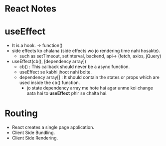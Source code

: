 # React Notes

# useEffect

- It is a hook. -> function()
- side effects ko chalana (side effects wo jo rendering time nahi hosakte).
  - such as setTimeout, setInterval, backend, api-> (fetch, axios, jQuery)
- useEffect(cb(), [dependency array])
  - cb() : This callback should never be a async function.
  - useEffect se kabhi jhoot nahi bolte.
  - dependency array[] : It should contain the states or props which are used inside the cb() function.
    - jo state dependency array me hote hai agar unme koi change aata hai to **useEffect** phir se chalta hai.

# Routing

- React creates a single page application.
- Client Side Bundling.
- Client Side Rendering.
